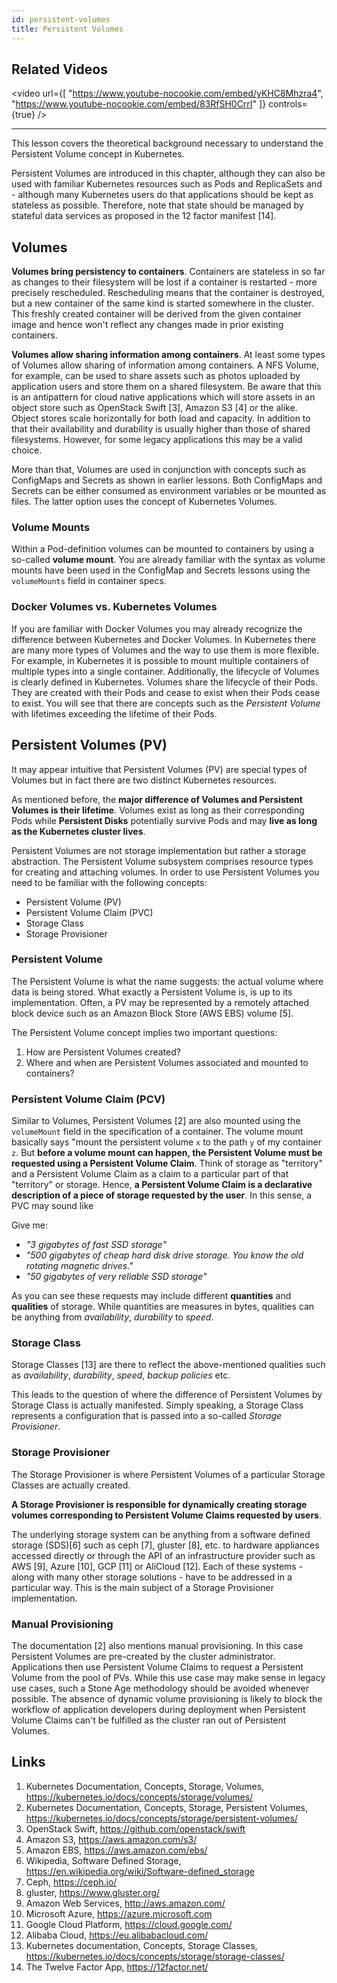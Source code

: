 ```yaml
---
id: persistent-volumes
title: Persistent Volumes
---
```


## Related Videos
<video
  url={[
    "https://www.youtube-nocookie.com/embed/yKHC8Mhzra4",
    "https://www.youtube-nocookie.com/embed/83RfSH0CrrI"
  ]}
  controls={true}
/>

---

This lesson covers the theoretical background necessary to understand the Persistent Volume concept in Kubernetes.

Persistent Volumes are introduced in this chapter, although they can also be used with familiar Kubernetes resources such as Pods and ReplicaSets and - although many Kubernetes users do that applications should be kept as stateless as possible. Therefore, note that state should be managed by stateful data services as proposed in the 12 factor manifest [14].

## Volumes
**Volumes bring persistency to containers**. Containers are stateless in so far as changes to their filesystem will be lost if a container is restarted - more precisely rescheduled. Rescheduling means that the container is destroyed, but a new container of the same kind is started somewhere in the cluster. This freshly created container will be derived from the given container image and hence won't reflect any changes made in prior existing containers.

**Volumes allow sharing information among containers**. At least some types of Volumes allow sharing of information among containers. A NFS Volume, for example, can be used to share assets such as photos uploaded by application users and store them on a shared filesystem. Be aware that this is an antipattern for cloud native applications which will store assets in an object store such as OpenStack Swift [3], Amazon S3 [4] or the alike. Object stores scale horizontally for both load and capacity. In addition to that their availability and durability is usually higher than those of shared filesystems. However, for some legacy applications this may be a valid choice.

More than that, Volumes are used in conjunction with concepts such as ConfigMaps and Secrets as shown in earlier lessons. Both ConfigMaps and Secrets can be either consumed as environment variables or be mounted as files. The latter option uses the concept of Kubernetes Volumes.

### Volume Mounts

Within a Pod-definition volumes can be mounted to containers by using a so-called **volume mount**. You are already familiar with the syntax as volume mounts have been used in the ConfigMap and Secrets lessons using the `volumeMounts` field in container specs.

### Docker Volumes vs. Kubernetes Volumes

If you are familiar with Docker Volumes you may already recognize the difference between Kubernetes and Docker Volumes. In Kubernetes there are many more types of Volumes and the way to use them is more flexible. For example, in Kubernetes it is possible to mount multiple containers of multiple types into a single container. Additionally, the lifecycle of Volumes is clearly defined in Kubernetes. Volumes share the lifecycle of their Pods. They are created with their Pods and cease to exist when their Pods cease to exist. You will see that there are concepts such as the *Persistent Volume* with lifetimes exceeding the lifetime of their Pods.

## Persistent Volumes (PV)

It may appear intuitive that Persistent Volumes (PV) are special types of Volumes but in fact there are two distinct Kubernetes resources.

As mentioned before, the **major difference of Volumes and Persistent Volumes is their lifetime**. Volumes exist as long as their corresponding Pods while **Persistent Disks** potentially survive Pods and may **live as long as the Kubernetes cluster lives**.

Persistent Volumes are not storage implementation but rather a storage abstraction. The Persistent Volume subsystem comprises resource types for creating and attaching volumes. In order to use Persistent Volumes you need to be familiar with the following concepts:

* Persistent Volume (PV)
* Persistent Volume Claim (PVC)
* Storage Class
* Storage Provisioner

### Persistent Volume

The Persistent Volume is what the name suggests: the actual volume where data is being stored. What exactly a Persistent Volume is, is up to its implementation. Often, a PV may be represented by a remotely attached block device such as an Amazon Block Store (AWS EBS) volume [5].

The Persistent Volume concept implies two important questions:

1. How are Persistent Volumes created?
2. Where and when are Persistent Volumes associated and mounted to containers?

### Persistent Volume Claim (PCV)

Similar to Volumes, Persistent Volumes [2] are also mounted using the `volumeMount` field in the specification of a container. The volume mount basically says "mount the persistent volume `x` to the path `y` of my container `z`. But **before a volume mount can happen, the Persistent Volume must be requested using a Persistent Volume Claim**. Think of storage as "territory" and a Persistent Volume Claim as a claim to a particular part of that "territory" or storage. Hence, **a Persistent Volume Claim is a declarative description of a piece of storage requested by the user**. In this sense, a PVC may sound like

Give me:

* *"3 gigabytes of fast SSD storage"*
* *"500 gigabytes of cheap hard disk drive storage. You know the old rotating magnetic drives."*
* *"50 gigabytes of very reliable SSD storage"*

As you can see these requests may include different **quantities** and **qualities** of storage. While quantities are measures in bytes, qualities can be anything from *availability*, *durability* to *speed*.

### Storage Class
Storage Classes [13] are there to reflect the above-mentioned qualities such as *availability*, *durability*, *speed*, *backup policies* etc.

This leads to the question of where the difference of Persistent Volumes by Storage Class is actually manifested. Simply speaking, a Storage Class represents a configuration that is passed into a so-called *Storage Provisioner*.

### Storage Provisioner
The Storage Provisioner is where Persistent Volumes of a particular Storage Classes are actually created.

**A Storage Provisioner is responsible for dynamically creating storage volumes corresponding to Persistent Volume Claims requested by users**.

The underlying storage system can be anything from a software defined storage (SDS)[6] such as ceph [7], gluster [8], etc. to hardware appliances accessed directly or through the API of an infrastructure provider such as AWS [9], Azure [10], GCP [11] or AliCloud [12]. Each of these systems - along with many other storage solutions - have to be addressed in a particular way. This is the main subject of a Storage Provisioner implementation.

### Manual Provisioning

The documentation [2] also mentions manual provisioning. In this case Persistent Volumes are pre-created by the cluster administrator. Applications then use Persistent Volume Claims to request a Persistent Volume from the pool of PVs. While this use case may make sense in legacy use cases, such a Stone Age methodology should be avoided whenever possible. The absence of dynamic volume provisioning is likely to block the workflow of application developers during deployment when Persistent Volume Claims can't be fulfilled as the cluster ran out of Persistent Volumes.

## Links
1. Kubernetes Documentation, Concepts, Storage, Volumes, https://kubernetes.io/docs/concepts/storage/volumes/
2. Kubernetes Documentation, Concepts, Storage, Persistent Volumes, https://kubernetes.io/docs/concepts/storage/persistent-volumes/
3. OpenStack Swift, https://github.com/openstack/swift
4. Amazon S3, https://aws.amazon.com/s3/
5. Amazon EBS, https://aws.amazon.com/ebs/
6. Wikipedia, Software Defined Storage, https://en.wikipedia.org/wiki/Software-defined_storage
7. Ceph, https://ceph.io/
8. gluster, https://www.gluster.org/
9. Amazon Web Services, http://aws.amazon.com/
10. Microsoft Azure, https://azure.microsoft.com
11. Google Cloud Platform, https://cloud.google.com/
12. Alibaba Cloud, https://eu.alibabacloud.com/
13. Kubernetes documentation, Concepts, Storage Classes, https://kubernetes.io/docs/concepts/storage/storage-classes/
14. The Twelve Factor App, https://12factor.net/
